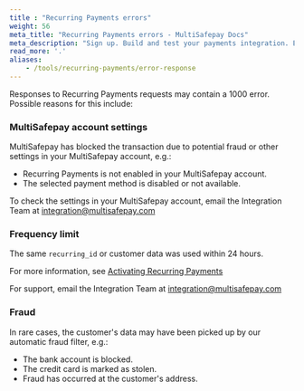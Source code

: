 ```yaml
---
title : "Recurring Payments errors"
weight: 56
meta_title: "Recurring Payments errors - MultiSafepay Docs"
meta_description: "Sign up. Build and test your payments integration. Explore our products and services. Use our API Reference, SDKs, and wrappers. Get support."
read_more: '.'
aliases:
    - /tools/recurring-payments/error-response
---
```

Responses to Recurring Payments requests may contain a 1000 error. Possible reasons for this include:

### MultiSafepay account settings
MultiSafepay has blocked the transaction due to potential fraud or other settings in your MultiSafepay account, e.g.:

- Recurring Payments is not enabled in your MultiSafepay account.
- The selected payment method is disabled or not available. 

To check the settings in your MultiSafepay account, email the Integration Team at <integration@multisafepay.com>  

### Frequency limit
The same `recurring_id` or customer data was used within 24 hours.

For more information, see [Activating Recurring Payments](/tools/recurring-payments/activating-recurring-payments/)

For support, email the Integration Team at <integration@multisafepay.com>

### Fraud
In rare cases, the customer's data may have been picked up by our automatic fraud filter, e.g.:

- The bank account is blocked.
- The credit card is marked as stolen.
- Fraud has occurred at the customer's address. 














